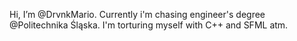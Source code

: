 Hi, I’m @DrvnkMario.
Currently i'm chasing engineer's degree @Politechnika Śląska.
I'm torturing myself with C++ and SFML atm.




